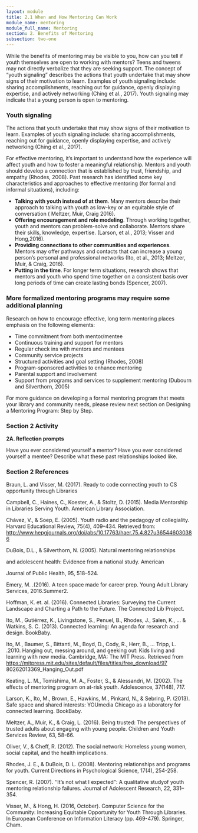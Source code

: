 ```yaml
---
layout: module
title: 2.1 When and How Mentoring Can Work
module_name: mentoring
module_full_name: Mentoring
section: 2. Benefits of Mentoring
subsection: two-one
---
```


While the benefits of mentoring may be visible to you, how can you tell if youth themselves are open to working with mentors? Teens and tweens may not directly verbalize that they are seeking support. The concept of “youth signaling” describes the actions that youth undertake that may show signs of their motivation to learn. Examples of youth signaling include: sharing accomplishments, reaching out for guidance, openly displaying expertise, and actively networking (Ching et al., 2017). Youth signaling may indicate that a young person is open to mentoring.  

### Youth signaling

The actions that youth undertake that may show signs of their motivation to learn. Examples of youth signaling include: sharing accomplishments, reaching out for guidance, openly displaying expertise, and actively networking (Ching et al., 2017).  

For effective mentoring, it’s important to understand how the experience will affect youth and how to foster a meaningful relationship. Mentors and youth should develop a connection that is established by trust, friendship, and empathy (Rhodes, 2008). Past research has identified some key characteristics and approaches to effective mentoring (for formal and informal situations), including: 
- **Talking with youth instead of at them**. Many mentors describe their approach to talking with youth as low-key or an equitable style of conversation ( Meltzer, Muir, Craig 2016). 
- **Offering encouragement and role modeling**. Through working together, youth and mentors can problem-solve and collaborate. Mentors share their skills, knowledge, expertise. (Larson, et al., 2013; Visser and Hong,2016).  
- **Providing connections to other communities and experiences**. Mentors may offer pathways and contacts that can increase a young person’s personal and professional networks (Ito, et al., 2013; Meltzer, Muir, & Craig, 2016). 
- **Putting in the time**. For longer term situations, research shows that mentors and youth who spend time together on a consistent basis over long periods of time can create lasting bonds (Spencer, 2007). 

### More formalized mentoring programs may require some additional planning 

Research on how to encourage effective, long term mentoring places emphasis on the following elements: 
- Time commitment from both mentor/mentee 
- Continuous training and support for mentors 
- Regular check ins with mentors and mentees 
- Community service projects 
- Structured activities and goal setting (Rhodes, 2008) 
- Program-sponsored activities to enhance mentoring 
- Parental support and involvement 
- Support from programs and services to supplement mentoring (Dubourn and Silverthorn, 2005) 

For more guidance on developing a formal mentoring program that meets your library and community needs, please review next section on Designing a Mentoring Program: Step by Step. 


### Section 2 Activity

**2A. Reflection prompts** 

Have you ever considered yourself a mentor? Have you ever considered yourself a mentee? Describe what these past relationships looked like.

### Section 2 References  

Braun, L. and Visser, M. (2017). Ready to code connecting youth to CS opportunity through Libraries 

Campbell, C., Haines, C., Koester, A., & Stoltz, D. (2015). Media Mentorship in Libraries Serving Youth. American Library Association. 

Chávez, V., & Soep, E. (2005). Youth radio and the pedagogy of collegiality. Harvard Educational Review, 75(4), 409–434. Retrieved from: http://www.hepgjournals.org/doi/abs/10.17763/haer.75.4.827u365446030386 

DuBois, D.L., & Silverthorn, N. (2005). Natural mentoring relationships 

and adolescent health: Evidence from a national study. American 

Journal of Public Health, 95, 518–524. 

Emery, M. .(2016). A teen space made for career prep. Young Adult Library Services, 2016.Summer2. 

Hoffman, K. et. al. (2016). Connected Libraries: Surveying the Current Landscape and Charting a Path to the Future. The Connected Lib Project.  

Ito, M., Gutiérrez, K., Livingstone, S., Penuel, B., Rhodes, J., Salen, K., ... & Watkins, S. C. (2013). Connected learning: An agenda for research and design. BookBaby. 

Ito, M., Baumer, S., Bittanti, M., Boyd, D., Cody, R., Herr, B., … Tripp, L. .2010. Hanging out, messing around, and geeking out: Kids living and learning with new media. Cambridge, MA: The MIT Press. Retrieved from https://mitpress.mit.edu/sites/default/files/titles/free_download/97 80262013369_Hanging_Out.pdf 

Keating, L. M., Tomishima, M. A., Foster, S., & Alessandri, M. (2002). The effects of mentoring program on at-risk youth. Adolescence, 37(148), 717. 

Larson, K., Ito, M., Brown, E., Hawkins, M., Pinkard, N., & Sebring, P. (2013). Safe space and shared interests: YOUmedia Chicago as a laboratory for connected learning. BookBaby. 

Meltzer, A., Muir, K., & Craig, L. (2016). Being trusted: The perspectives of trusted adults about engaging with young people. Children and Youth Services Review, 63, 58-66. 

Oliver, V., & Cheff, R. (2012). The social network: Homeless young women, social capital, and the health implications.  

Rhodes, J. E., & DuBois, D. L. (2008). Mentoring relationships and programs for youth. Current Directions in Psychological Science, 17(4), 254-258. 

Spencer, R. (2007). ‘‘It’s not what I expected’’: A qualitative studyof youth mentoring relationship failures. Journal of Adolescent Research, 22, 331–354. 

Visser, M., & Hong, H. (2016, October). Computer Science for the Community: Increasing Equitable Opportunity for Youth Through Libraries. In European Conference on Information Literacy (pp. 469-479). Springer, Cham. 
